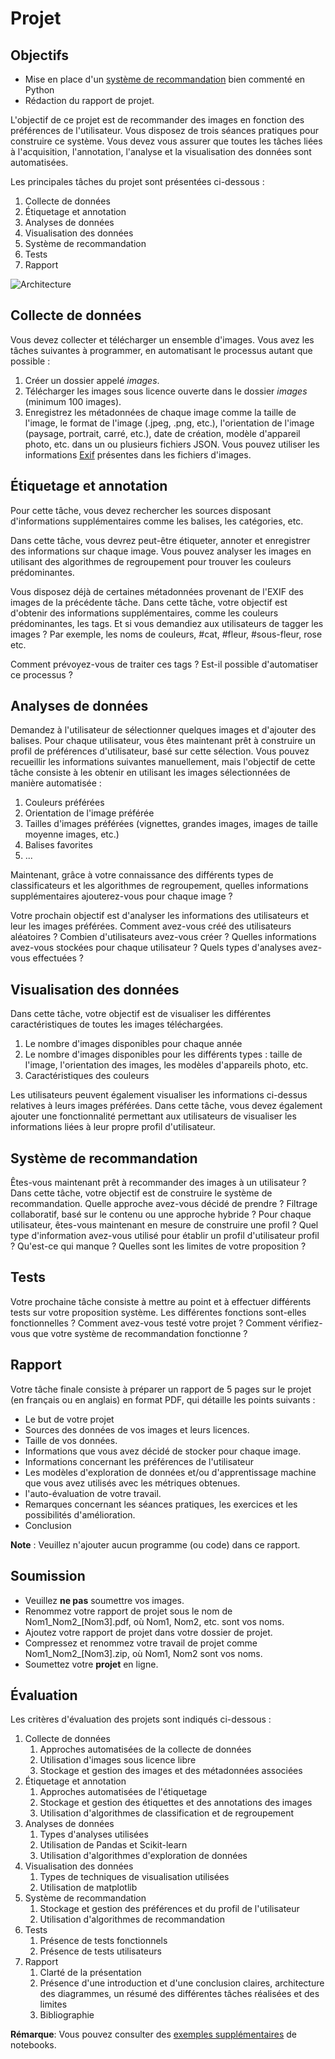 # Projet

## Objectifs

- Mise en place d'un [système de recommandation](https://en.wikipedia.org/wiki/Recommender_system) bien commenté en Python
- Rédaction du rapport de projet.


L'objectif de ce projet est de recommander des images en fonction des préférences
de l'utilisateur. Vous disposez de trois séances pratiques pour construire ce système. Vous devez vous assurer que toutes les tâches liées à l'acquisition, l'annotation, l'analyse et la visualisation des données sont automatisées.

Les principales tâches du projet sont présentées ci-dessous :

1.  Collecte de données
2.  Étiquetage et annotation
3.  Analyses de données
4.  Visualisation des données
5.  Système de recommandation
6.  Tests
7.  Rapport


![Architecture](../../images/Project-Architecture.png "Architecture")

## Collecte de données

Vous devez collecter et télécharger un ensemble d'images. Vous avez les tâches suivantes à programmer, en automatisant le processus autant que possible :

1.  Créer un dossier appelé *images*.
2.  Télécharger les images sous licence ouverte dans le dossier *images* (minimum 100
    images).
3.  Enregistrez les métadonnées de chaque image comme la taille de l'image, le format de l'image (.jpeg,
    .png, etc.), l'orientation de l'image (paysage, portrait, carré, etc.),
    date de création, modèle d'appareil photo, etc. dans un ou plusieurs fichiers JSON. Vous pouvez utiliser les informations [Exif](https://en.wikipedia.org/wiki/Exif) présentes dans les fichiers d'images.

## Étiquetage et annotation

Pour cette tâche, vous devez rechercher les sources disposant d'informations supplémentaires
comme les balises, les catégories, etc.

Dans cette tâche, vous devrez peut-être étiqueter, annoter et enregistrer
des informations sur chaque image. Vous pouvez analyser les images en utilisant
des algorithmes de regroupement pour trouver les couleurs prédominantes.

Vous disposez déjà de certaines métadonnées provenant de l'EXIF des images de la précédente
tâche. Dans cette tâche, votre objectif est d'obtenir des informations supplémentaires, comme
les couleurs prédominantes, les tags. Et si vous demandiez aux utilisateurs de tagger les images ?
Par exemple, les noms de couleurs, \#cat, \#fleur, \#sous-fleur, rose etc.

Comment prévoyez-vous de traiter ces tags ? Est-il possible d'automatiser ce
processus ?

## Analyses de données

Demandez à l'utilisateur de sélectionner quelques images et d'ajouter des balises. Pour chaque utilisateur, vous êtes
maintenant prêt à construire un profil de préférences d'utilisateur, basé sur cette sélection.
Vous pouvez recueillir les informations suivantes manuellement, mais l'objectif de
cette tâche consiste à les obtenir en utilisant les images sélectionnées de manière automatisée : 

1.  Couleurs préférées
2.  Orientation de l'image préférée
3.  Tailles d'images préférées (vignettes, grandes images, images de taille moyenne
    images, etc.)
4.  Balises favorites
5.  \...

Maintenant, grâce à votre connaissance des différents types de classificateurs et
les algorithmes de regroupement, quelles informations supplémentaires ajouterez-vous pour chaque
image ?

Votre prochain objectif est d'analyser les informations des utilisateurs et leur
les images préférées. Comment avez-vous créé des utilisateurs aléatoires ? Combien d'utilisateurs avez-vous
créer ? Quelles informations avez-vous stockées pour chaque utilisateur ? Quels types d'analyses avez-vous effectuées ?

## Visualisation des données

Dans cette tâche, votre objectif est de visualiser les différentes caractéristiques de
toutes les images téléchargées.

1.  Le nombre d'images disponibles pour chaque année
2.  Le nombre d'images disponibles pour les différents types : taille de l'image,
    l'orientation des images, les modèles d'appareils photo, etc. 
3.  Caractéristiques des couleurs

Les utilisateurs peuvent également visualiser les informations ci-dessus relatives à leurs images préférées. Dans cette tâche, vous devez également ajouter une fonctionnalité permettant aux utilisateurs de visualiser les informations liées à leur propre profil d'utilisateur.

## Système de recommandation

Êtes-vous maintenant prêt à recommander des images à un utilisateur ? Dans cette tâche, votre objectif est de construire le système de recommandation. Quelle approche avez-vous décidé de prendre ? Filtrage collaboratif, basé sur le contenu ou une approche hybride ? Pour chaque utilisateur, êtes-vous maintenant en mesure de construire une profil ? Quel type d'information avez-vous utilisé pour établir un profil d'utilisateur profil ? Qu'est-ce qui manque ? Quelles sont les limites de votre proposition ?

## Tests

Votre prochaine tâche consiste à mettre au point et à effectuer différents tests sur votre proposition système. Les différentes fonctions sont-elles fonctionnelles ? Comment avez-vous testé votre projet ? Comment vérifiez-vous que votre système de recommandation fonctionne ?

## Rapport

Votre tâche finale consiste à préparer un rapport de 5 pages sur le projet (en français ou en anglais) en format PDF, qui détaille les points suivants :

- Le but de votre projet
- Sources des données de vos images et leurs licences.
- Taille de vos données.
- Informations que vous avez décidé de stocker pour chaque image.
- Informations concernant les préférences de l'utilisateur
- Les modèles d'exploration de données et/ou d'apprentissage machine que vous avez utilisés avec les métriques obtenues.
- l'auto-évaluation de votre travail.
- Remarques concernant les séances pratiques, les exercices et les possibilités d'amélioration.
- Conclusion

**Note** : Veuillez n'ajouter aucun programme (ou code) dans ce rapport.

## Soumission

- Veuillez **ne pas** soumettre vos images.
- Renommez votre rapport de projet sous le nom de Nom1\_Nom2\_\[Nom3\].pdf, où Nom1, Nom2, etc. sont vos noms.
- Ajoutez votre rapport de projet dans votre dossier de projet.
- Compressez et renommez votre travail de projet comme Nom1\_Nom2\_\[Nom3\].zip, où Nom1, Nom2 sont vos noms.
- Soumettez votre **projet** en ligne.

## Évaluation


Les critères d'évaluation des projets sont indiqués ci-dessous : 

1.  Collecte de données
    1. Approches automatisées de la collecte de données
    2. Utilisation d'images sous licence libre
    3. Stockage et gestion des images et des métadonnées associées
2.  Étiquetage et annotation
    1. Approches automatisées de l'étiquetage
    2. Stockage et gestion des étiquettes et des annotations des images
    3. Utilisation d'algorithmes de classification et de regroupement
3.  Analyses de données
    1. Types d'analyses utilisées
    2. Utilisation de Pandas et Scikit-learn
    3. Utilisation d'algorithmes d'exploration de données
4.  Visualisation des données
    1. Types de techniques de visualisation utilisées
    2. Utilisation de matplotlib
5.  Système de recommandation
    1. Stockage et gestion des préférences et du profil de l'utilisateur
    2. Utilisation d'algorithmes de recommandation
6.  Tests
    1. Présence de tests fonctionnels
    2. Présence de tests utilisateurs
7.  Rapport
    1. Clarté de la présentation
    2. Présence d'une introduction et d'une conclusion claires, architecture
        des diagrammes, un résumé des différentes tâches réalisées et des limites
    3. Bibliographie

**Rémarque**: Vous pouvez consulter des [exemples supplémentaires](../../examples) de notebooks.

